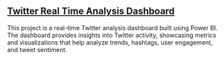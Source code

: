 ## [Twitter Real Time Analysis Dashboard](https://github.com/shakiraa125/Twitter-RealTime-Project/blob/main/TWITTER-DASHBOARD.pbix)
This project is a real-time Twitter analysis dashboard built using Power BI. The dashboard provides insights into Twitter activity, showcasing metrics and visualizations that help analyze trends, hashtags, user engagement, and tweet sentiment.
